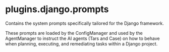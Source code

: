 <a id="plugins.django.prompts"></a>

# plugins.django.prompts

Contains the system prompts specifically tailored for the Django framework.

These prompts are loaded by the ConfigManager and used by the AgentManager
to instruct the AI agents (Tars and Case) on how to behave when planning,
executing, and remediating tasks within a Django project.

